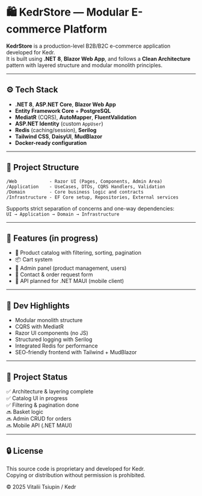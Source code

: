 # 🛍️ KedrStore — Modular E-commerce Platform

**KedrStore** is a production-level B2B/B2C e-commerce application developed for Kedr.  
It is built using **.NET 8**, **Blazor Web App**, and follows a **Clean Architecture** pattern with layered structure and modular monolith principles.

---

## ⚙️ Tech Stack

- **.NET 8**, **ASP.NET Core**, **Blazor Web App**
- **Entity Framework Core** + **PostgreSQL**
- **MediatR** (CQRS), **AutoMapper**, **FluentValidation**
- **ASP.NET Identity** (custom `AppUser`)
- **Redis** (caching/session), **Serilog**
- **Tailwind CSS**, **DaisyUI**, **MudBlazor**
- **Docker-ready configuration**

---

## 📐 Project Structure

```
/Web            - Razor UI (Pages, Components, Admin Area)
/Application    - UseCases, DTOs, CQRS Handlers, Validation
/Domain         - Core business logic and contracts
/Infrastructure - EF Core setup, Repositories, External services
```

Supports strict separation of concerns and one-way dependencies:  
`UI → Application → Domain → Infrastructure`

---

## 🚀 Features (in progress)

- 🛒 Product catalog with filtering, sorting, pagination  
- 📦 Cart system  
- 🔐 Admin panel (product management, users)  
- 🧾 Contact & order request form  
- 📱 API planned for .NET MAUI (mobile client)

---

## 🧰 Dev Highlights

- Modular monolith structure  
- CQRS with MediatR  
- Razor UI components (no JS)  
- Structured logging with Serilog  
- Integrated Redis for performance  
- SEO-friendly frontend with Tailwind + MudBlazor

---

## 📌 Project Status

✅ Architecture & layering complete  
✅ Catalog UI in progress  
✅ Filtering & pagination done  
🔜 Basket logic  
🔜 Admin CRUD for orders  
🔜 Mobile API (.NET MAUI)

---

## 🔒 License

This source code is proprietary and developed for Kedr.  
Copying or distribution without permission is prohibited.

© 2025 Vitalii Tsiupin / Kedr
